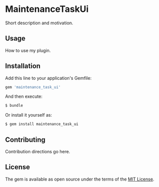 # MaintenanceTaskUi
Short description and motivation.

## Usage
How to use my plugin.

## Installation
Add this line to your application's Gemfile:

```ruby
gem 'maintenance_task_ui'
```

And then execute:
```bash
$ bundle
```

Or install it yourself as:
```bash
$ gem install maintenance_task_ui
```

## Contributing
Contribution directions go here.

## License
The gem is available as open source under the terms of the [MIT License](https://opensource.org/licenses/MIT).
